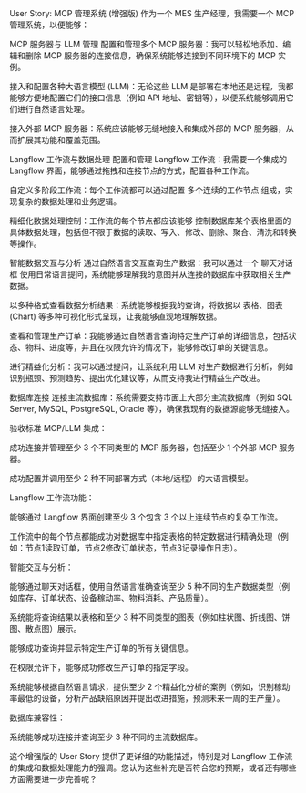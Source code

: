User Story: MCP 管理系统 (增强版)
作为一个 MES 生产经理，我需要一个 MCP 管理系统，以便能够：

MCP 服务器与 LLM 管理
配置和管理多个 MCP 服务器：我可以轻松地添加、编辑和删除 MCP 服务器的连接信息，确保系统能够连接到不同环境下的 MCP 实例。

接入和配置各种大语言模型 (LLM)：无论这些 LLM 是部署在本地还是远程，我都能够方便地配置它们的接口信息（例如 API 地址、密钥等），以便系统能够调用它们进行自然语言处理。

接入外部 MCP 服务器：系统应该能够无缝地接入和集成外部的 MCP 服务器，从而扩展其功能和覆盖范围。

Langflow 工作流与数据处理
配置和管理 Langflow 工作流：我需要一个集成的 Langflow 界面，能够通过拖拽和连接节点的方式，配置各种工作流。

自定义多阶段工作流：每个工作流都可以通过配置 多个连续的工作节点 组成，实现复杂的数据处理和业务逻辑。

精细化数据处理控制：工作流的每个节点都应该能够 控制数据库某个表格里面的具体数据处理，包括但不限于数据的读取、写入、修改、删除、聚合、清洗和转换等操作。

智能数据交互与分析
通过自然语言交互查询生产数据：我可以通过一个 聊天对话框 使用日常语言提问，系统能够理解我的意图并从连接的数据库中获取相关生产数据。

以多种格式查看数据分析结果：系统能够根据我的查询，将数据以 表格、图表 (Chart) 等多种可视化形式呈现，让我能够直观地理解数据。

查看和管理生产订单：我能够通过自然语言查询特定生产订单的详细信息，包括状态、物料、进度等，并且在权限允许的情况下，能够修改订单的关键信息。

进行精益化分析：我可以通过提问，让系统利用 LLM 对生产数据进行分析，例如识别瓶颈、预测趋势、提出优化建议等，从而支持我进行精益生产改进。

数据库连接
连接主流数据库：系统需要支持市面上大部分主流数据库（例如 SQL Server, MySQL, PostgreSQL, Oracle 等），确保我现有的数据源能够无缝接入。

验收标准
MCP/LLM 集成：

成功连接并管理至少 3 个不同类型的 MCP 服务器，包括至少 1 个外部 MCP 服务器。

成功配置并调用至少 2 种不同部署方式（本地/远程）的大语言模型。

Langflow 工作流功能：

能够通过 Langflow 界面创建至少 3 个包含 3 个以上连续节点的复杂工作流。

工作流中的每个节点都能成功对数据库中指定表格的特定数据进行精确处理（例如：节点1读取订单，节点2修改订单状态，节点3记录操作日志）。

智能交互与分析：

能够通过聊天对话框，使用自然语言准确查询至少 5 种不同的生产数据类型（例如库存、订单状态、设备稼动率、物料消耗、产品质量）。

系统能将查询结果以表格和至少 3 种不同类型的图表（例如柱状图、折线图、饼图、散点图）展示。

能够成功查询并显示特定生产订单的所有关键信息。

在权限允许下，能够成功修改生产订单的指定字段。

系统能够根据自然语言请求，提供至少 2 个精益化分析的案例（例如，识别稼动率最低的设备，分析产品缺陷原因并提出改进措施，预测未来一周的生产量）。

数据库兼容性：

系统能够成功连接并查询至少 3 种不同的主流数据库。

这个增强版的 User Story 提供了更详细的功能描述，特别是对 Langflow 工作流的集成和数据处理能力的强调。您认为这些补充是否符合您的预期，或者还有哪些方面需要进一步完善呢？